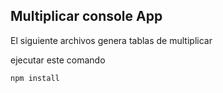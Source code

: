 ## Multiplicar console App

El siguiente archivos genera tablas de multiplicar

ejecutar este comando 
~~~~~~~~~~
npm install
~~~~~~~~~~
